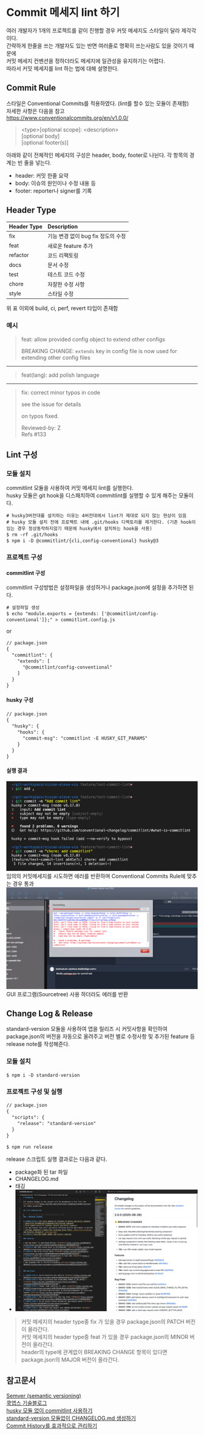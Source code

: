 # Commit 메세지 lint 하기

여러 개발자가 1개의 프로젝트를 같이 진행할 경우 커밋 메세지도 스타일이 달라 제각각이다.  
간략하게 한줄을 쓰는 개발자도 있는 반면 여러줄로 명확히 쓰는사람도 있을 것이기 때문에  
커밋 메세지 컨벤션을 정하더라도 메세지에 일관성을 유지하기는 어렵다.  
따라서 커밋 메세지를 lint 하는 법에 대해 설명한다.  

## Commit Rule
스타일은 Conventional Commits를 적용하였다. (lint를 할수 있는 모듈이 존재함)  
자세한 사항은 다음을 참고  
https://www.conventionalcommits.org/en/v1.0.0/

> \<type\>[optional scope]: \<description\>  
> [optional body]  
> [optional footer(s)]  

아래와 같이 전체적인 메세지의 구성은 header, body, footer로 나뉜다. 각 항목의 경계는 빈 줄을 넣는다.
- header: 커밋 한줄 요약
- body: 이슈의 원인이나 수정 내용 등
- footer: reporter나 signer를 기록

## Header Type
Header Type | Description
:---|:---|
fix | 기능 변경 없이 bug fix 정도의 수정
feat | 새로운 feature 추가
refactor | 코드 리팩토링
docs | 문서 수정
test | 테스트 코드 수정
chore	| 자잘한 수정 사항
style	| 스타일 수정
위 표 이외에 build, ci, perf, revert 타입이 존재함

### 예시

> feat: allow provided config object to extend other configs
>
> BREAKING CHANGE: `extends` key in config file is now used for extending other config files
-------------
> feat(lang): add polish language
-------------
> fix: correct minor typos in code
>
> see the issue for details
>
> on typos fixed.
>
> Reviewed-by: Z  
> Refs #133

## Lint 구성
### 모듈 설치

commitlint 모듈을 사용하여 커밋 메세지 lint를 실행한다.  
husky 모듈은 git hook을 디스패치하여 commitlint를 실행할 수 있게 해주는 모듈이다.
```
# husky3버전대를 설치하는 이유는 4버전대에서 lint가 제대로 되지 않는 현상이 있음
# husky 모듈 설치 전에 프로젝트 내에 .git/hooks 디렉토리를 제거한다. (기존 hook이 있는 경우 정상동작하지않기 때문에 husky에서 설치하는 hook을 사용)
$ rm -rf .git/hooks
$ npm i -D @commitlint/{cli,config-conventional} husky@3
```

### 프로젝트 구성
#### commitlint 구성

commitlint 구성방법은 설정파일을 생성하거나 package.json에 설정을 추가하면 된다.
```
# 설정파일 생성
$ echo "module.exports = {extends: ['@commitlint/config-conventional']};" > commitlint.config.js
```
or
```
// package.json
{
  "commitlint": {
    "extends": [
      "@commitlint/config-conventional"
    ]
  }
}
```
#### husky 구성
```
// package.json
{
  "husky": {
    "hooks": {
      "commit-msg": "commitlint -E HUSKY_GIT_PARAMS"
    }
  }
}
```

#### 실행 결과

![](./images/commit_lint_result.png)
임의의 커밋메세지를 시도하면 에러를 반환하며 Conventional Commits Rule에 맞추는 경우 통과
![](./images/commit_lint_result_error.png)
GUI 프로그램(Sourcetree) 사용 하더라도 에러를 반환

## Change Log & Release
standard-version 모듈을 사용하여 앱을 릴리즈 시 커밋사항을 확인하여  
package.json의 버전을 자동으로 올려주고 버전 별로 수정사항 및 추가된 feature 등 release note를 작성해준다.

### 모듈 설치
```
$ npm i -D standard-version
```

### 프로젝트 구성 및 실행
```
// package.json
{
  "scripts": {
    "release": "standard-version"
  }
}
```
```
$ npm run release
```
release 스크립트 실행 결과로는 다음과 같다.

- package화 된 tar 파일
- CHANGELOG.md
- 태깅
- ![](./images/release_script_result.png)

> 커밋 메세지의 header type중 fix 가 있을 경우 package.json의 PATCH 버전이 올라간다.  
> 커밋 메세지의 header type중 feat 가 있을 경우 package.json의 MINOR 버전이 올라간다.  
> header의 type에 관계없이 BREAKING CHANGE 항목이 있다면  package.json의 MAJOR 버전이 올라간다.

## 참고문서
[Semver (semantic versioning)](https://semver.org/#summary)  
[쿡앱스 기술블로그](https://blog.cookapps.io/guide/conventional-commits/#%EA%B0%9C%EC%9A%94)  
[husky 모듈 없이 commitlint 사용하기](https://dzone.com/articles/using-conventional-commit-in-project)  
[standard-version 모듈없이 CHANGELOG.md 생성하기](https://github.com/conventional-changelog/conventional-changelog/tree/master/packages/conventional-changelog-cli)  
[Commit History를 효과적으로 관리하기](https://medium.com/hdackorea/commit-history%EB%A5%BC-%ED%9A%A8%EA%B3%BC%EC%A0%81%EC%9C%BC%EB%A1%9C-%EA%B4%80%EB%A6%AC%ED%95%98%EA%B8%B0-%EC%9C%84%ED%95%9C-%EA%B7%9C%EC%95%BD-conventional-commits-67b2114ac8e4)